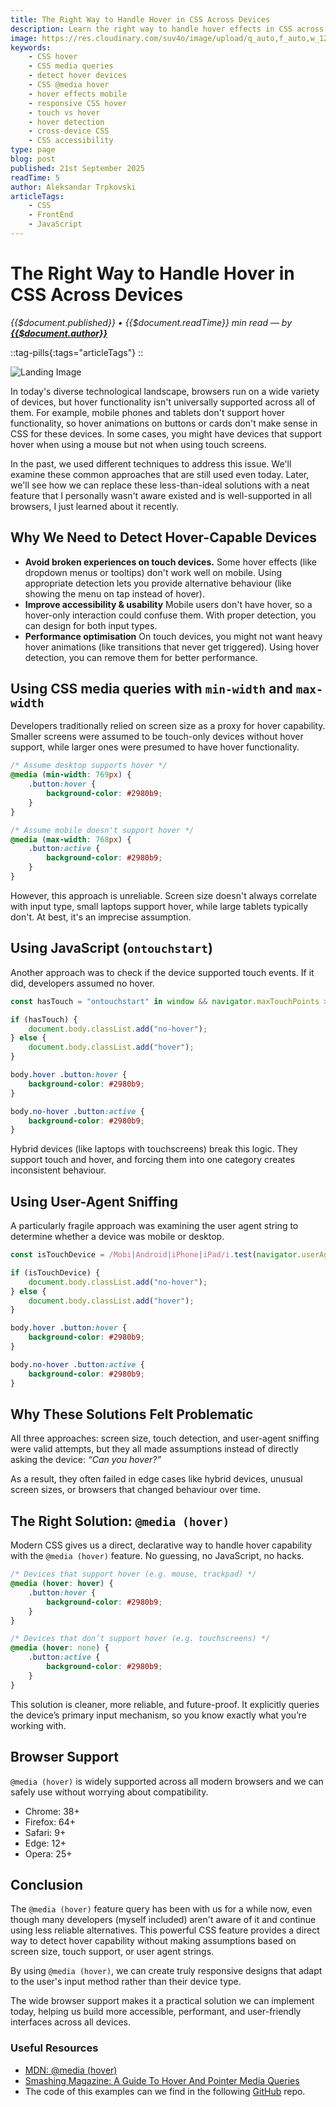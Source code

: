 ```yaml
---
title: The Right Way to Handle Hover in CSS Across Devices
description: Learn the right way to handle hover effects in CSS across devices. Discover why methods like screen-size queries, touch detection, and user-agent sniffing fail, and how @media (hover) provides a cleaner, more reliable solution for responsive, accessible designs.
image: https://res.cloudinary.com/suv4o/image/upload/q_auto,f_auto,w_1200,e_sharpen:100/v1758442342/blog/the-right-way-to-handle-hover-in-css-across-devices/the-right-way-to-handle-hover-in-css-across-devices_j4pxou
keywords:
    - CSS hover
    - CSS media queries
    - detect hover devices
    - CSS @media hover
    - hover effects mobile
    - responsive CSS hover
    - touch vs hover
    - hover detection
    - cross-device CSS
    - CSS accessibility
type: page
blog: post
published: 21st September 2025
readTime: 5
author: Aleksandar Trpkovski
articleTags:
    - CSS
    - FrontEnd
    - JavaScript
---
```


# The Right Way to Handle Hover in CSS Across Devices

_{{$document.published}} • {{$document.readTime}} min read — by **[{{$document.author}}](/)**_

::tag-pills{:tags="articleTags"}
::

![Landing Image](https://res.cloudinary.com/suv4o/image/upload/q_auto,f_auto,w_850,e_sharpen:100/v1758442342/blog/the-right-way-to-handle-hover-in-css-across-devices/the-right-way-to-handle-hover-in-css-across-devices_j4pxou)

In today's diverse technological landscape, browsers run on a wide variety of devices, but hover functionality isn't universally supported across all of them. For example, mobile phones and tablets don't support hover functionality, so hover animations on buttons or cards don't make sense in CSS for these devices. In some cases, you might have devices that support hover when using a mouse but not when using touch screens.

In the past, we used different techniques to address this issue. We'll examine these common approaches that are still used even today. Later, we'll see how we can replace these less-than-ideal solutions with a neat feature that I personally wasn't aware existed and is well-supported in all browsers, I just learned about it recently.

## Why We Need to Detect Hover-Capable Devices

- **Avoid broken experiences on touch devices.**
  Some hover effects (like dropdown menus or tooltips) don't work well on mobile. Using appropriate detection lets you provide alternative behaviour (like showing the menu on tap instead of hover).
- **Improve accessibility & usability**
  Mobile users don't have hover, so a hover-only interaction could confuse them. With proper detection, you can design for both input types.
- **Performance optimisation**
  On touch devices, you might not want heavy hover animations (like transitions that never get triggered). Using hover detection, you can remove them for better performance.

## Using CSS media queries with `min-width` and `max-width`

Developers traditionally relied on screen size as a proxy for hover capability. Smaller screens were assumed to be touch-only devices without hover support, while larger ones were presumed to have hover functionality.

```css
/* Assume desktop supports hover */
@media (min-width: 769px) {
    .button:hover {
        background-color: #2980b9;
    }
}

/* Assume mobile doesn't support hover */
@media (max-width: 768px) {
    .button:active {
        background-color: #2980b9;
    }
}
```

However, this approach is unreliable. Screen size doesn't always correlate with input type, small laptops support hover, while large tablets typically don't. At best, it's an imprecise assumption.

## Using JavaScript (`ontouchstart`)

Another approach was to check if the device supported touch events. If it did, developers assumed no hover.

```js
const hasTouch = "ontouchstart" in window && navigator.maxTouchPoints > 0;

if (hasTouch) {
    document.body.classList.add("no-hover");
} else {
    document.body.classList.add("hover");
}
```

```css
body.hover .button:hover {
    background-color: #2980b9;
}

body.no-hover .button:active {
    background-color: #2980b9;
}
```

Hybrid devices (like laptops with touchscreens) break this logic. They support touch and hover, and forcing them into one category creates inconsistent behaviour.

## Using User-Agent Sniffing

A particularly fragile approach was examining the user agent string to determine whether a device was mobile or desktop.

```js
const isTouchDevice = /Mobi|Android|iPhone|iPad/i.test(navigator.userAgent);

if (isTouchDevice) {
    document.body.classList.add("no-hover");
} else {
    document.body.classList.add("hover");
}
```

```css
body.hover .button:hover {
    background-color: #2980b9;
}

body.no-hover .button:active {
    background-color: #2980b9;
}
```

## Why These Solutions Felt Problematic

All three approaches: screen size, touch detection, and user-agent sniffing were valid attempts, but they all made assumptions instead of directly asking the device: _“Can you hover?”_

As a result, they often failed in edge cases like hybrid devices, unusual screen sizes, or browsers that changed behaviour over time.

## The Right Solution: `@media (hover)`

Modern CSS gives us a direct, declarative way to handle hover capability with the `@media (hover)` feature. No guessing, no JavaScript, no hacks.

```css
/* Devices that support hover (e.g. mouse, trackpad) */
@media (hover: hover) {
    .button:hover {
        background-color: #2980b9;
    }
}

/* Devices that don’t support hover (e.g. touchscreens) */
@media (hover: none) {
    .button:active {
        background-color: #2980b9;
    }
}
```

This solution is cleaner, more reliable, and future-proof. It explicitly queries the device’s primary input mechanism, so you know exactly what you’re working with.

## Browser Support

`@media (hover)` is widely supported across all modern browsers and we can safely use without worrying about compatibility.

- Chrome: 38+
- Firefox: 64+
- Safari: 9+
- Edge: 12+
- Opera: 25+

## Conclusion

The `@media (hover)` feature query has been with us for a while now, even though many developers (myself included) aren't aware of it and continue using less reliable alternatives. This powerful CSS feature provides a direct way to detect hover capability without making assumptions based on screen size, touch support, or user agent strings.

By using `@media (hover)`, we can create truly responsive designs that adapt to the user's input method rather than their device type.

The wide browser support makes it a practical solution we can implement today, helping us build more accessible, performant, and user-friendly interfaces across all devices.

### Useful Resources

- <a href="https://developer.mozilla.org/en-US/docs/Web/CSS/@media/hover" target="_blank" rel="noopener noreferrer">MDN: @media (hover)</a>
- <a href="https://www.smashingmagazine.com/2022/03/guide-hover-pointer-media-queries/" target="_blank" rel="noopener noreferrer">Smashing Magazine: A Guide To Hover And Pointer Media Queries</a>
- The code of this examples can we find in the following <a href="https://github.com/Suv4o/the-right-way-to-handle-hover-in-css-across-devices" target="_blank" rel="noopener noreferrer">GitHub</a> repo.
